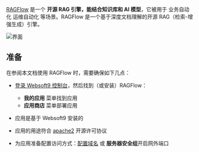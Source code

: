 [RAGFlow](https://ragflow.io) 是一个 **开源 RAG 引擎，能结合知识库和 AI 模型**，它被用于 业务自动化 运维自动化  等场景。RAGFlow 是一个基于深度文档理解的开源 RAG（检索-增强生成）引擎。


![界面](https://libs.websoft9.com/Websoft9/DocsPicture/zh/ragflow/ragflow-gui-websoft9.png)


## 准备

在参阅本文档使用 RAGFlow 时，需要确保如下几点：

- [登录 Websoft9 控制台](./login-console)，然后找到（或安装）RAGFlow：
  - **我的应用** 菜单找到应用 
  - **应用商店** 菜单部署应用

- 应用是基于 Websoft9 安装的


- 应用的用途符合 [apache2](https://opensource.org/licenses/Apache-2.0) 开源许可协议


- 为应用准备配置访问方式：[配置域名](./domain-set) 或 **服务器安全组**开启网外端口